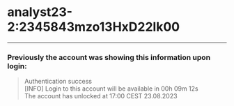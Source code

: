 # analyst23-2:2345843mzo13HxD22lk00


---
### Previously the account was showing this information upon login:
> Authentication success<br>
> [INFO] Login to this account will be available in 00h 09m 12s<br>
> The account has unlocked at 17:00 CEST 23.08.2023<br>
